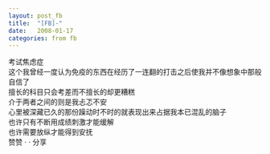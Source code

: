 ```yaml
---
layout: post_fb
title:  "[FB]-"
date:   2008-01-17
categories: from fb
---
```

考试焦虑症  
这个我曾经一度认为免疫的东西在经历了一连翻的打击之后使我并不像想象中那般自信了  
擅长的科目只会考差而不擅长的却更糟糕  
介于两者之间的则是我忐忑不安  
心里被深藏已久的那份躁动时不时的就表现出来占据我本已混乱的脑子  
也许只有不断用成绩刺激才能缓解  
也许需要放纵才能得到安抚  
赞赞 ·  · 分享  